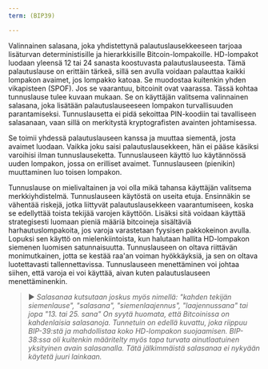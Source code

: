 ```yaml
---
term: (BIP39)

---
```

Valinnainen salasana, joka yhdistettynä palautuslausekkeeseen tarjoaa lisäturvan deterministisille ja hierarkkisille Bitcoin-lompakoille. HD-lompakot luodaan yleensä 12 tai 24 sanasta koostuvasta palautuslauseesta. Tämä palautuslause on erittäin tärkeä, sillä sen avulla voidaan palauttaa kaikki lompakon avaimet, jos lompakko katoaa. Se muodostaa kuitenkin yhden vikapisteen (SPOF). Jos se vaarantuu, bitcoinit ovat vaarassa. Tässä kohtaa tunnuslause tulee kuvaan mukaan. Se on käyttäjän valitsema valinnainen salasana, joka lisätään palautuslauseeseen lompakon turvallisuuden parantamiseksi. Tunnuslausetta ei pidä sekoittaa PIN-koodiin tai tavalliseen salasanaan, vaan sillä on merkitystä kryptografisten avainten johtamisessa.

Se toimii yhdessä palautuslauseen kanssa ja muuttaa siementä, josta avaimet luodaan. Vaikka joku saisi palautuslausekkeen, hän ei pääse käsiksi varoihisi ilman tunnuslauseketta. Tunnuslauseen käyttö luo käytännössä uuden lompakon, jossa on erilliset avaimet. Tunnuslauseen (pienikin) muuttaminen luo toisen lompakon.

Tunnuslause on mielivaltainen ja voi olla mikä tahansa käyttäjän valitsema merkkiyhdistelmä. Tunnuslauseen käytöstä on useita etuja. Ensinnäkin se vähentää riskejä, jotka liittyvät palautuslausekkeen vaarantumiseen, koska se edellyttää toista tekijää varojen käyttöön. Lisäksi sitä voidaan käyttää strategisesti luomaan pieniä määriä bitcoineja sisältäviä harhautuslompakoita, jos varoja varastetaan fyysisen pakkokeinon avulla. Lopuksi sen käyttö on mielenkiintoista, kun halutaan hallita HD-lompakon siemenen luomisen satunnaisuutta. Tunnuslauseen on oltava riittävän monimutkainen, jotta se kestää raa'an voiman hyökkäyksiä, ja sen on oltava luotettavasti tallennettavissa. Tunnuslauseen menettäminen voi johtaa siihen, että varoja ei voi käyttää, aivan kuten palautuslauseen menettäminenkin.

> ► *Salasanaa kutsutaan joskus myös nimellä: "kahden tekijän siemenlause", "salasana", "siemenlaajennus", "laajennussana" tai jopa "13. tai 25. sana" On syytä huomata, että Bitcoinissa on kahdenlaisia salasanoja. Tunnetuin on edellä kuvattu, joka riippuu BIP-39:stä ja mahdollistaa koko HD-lompakon suojaamisen. BIP-38:ssa oli kuitenkin määritelty myös tapa turvata ainutlaatuinen yksityinen avain salasanalla. Tätä jälkimmäistä salasanaa ei nykyään käytetä juuri lainkaan.*
